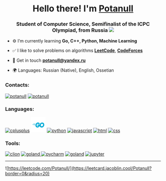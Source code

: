 <h1  align="center"> Hello there! I'm <a  href="https://leetcode.com/Potanull/">Potanull</a> </h1>


<h3  align="center"> Student of Computer Science, Semifinalist of the ICPC Olympiad, from Russia <img src="https://img.icons8.com/external-justicon-flat-justicon/24/undefined/external-russia-countrys-flags-justicon-flat-justicon.png"  height="18"/></h3>

- ⚙️ I’m currently learning **Go, C++, Python, Machine Learning**

- ✅ I like to solve problems on algorithms [**LeetCode**](https://leetcode.com/Potanull/), [**CodeForces**](https://codeforces.com/profile/Onigatari)

- 📄 Get in touch **[potanull@yandex.ru](mailto:potanull@yandex.ru)**

- 🌍 Languages: Russian (Native), English, Ossetian

### Contacts:

<p  align="left">

<a  href="https://vk.com/potanull"  target="blank"><img  align="center"  src="https://img.icons8.com/fluency/48/undefined/vk-circled.png"  alt="potanull"  height="48"  width="48"/></a>
<a  href="https://t.me/Onigatari"  target="blank"><img  align="center"  src="https://img.icons8.com/fluency/48/undefined/telegram-app.png"  alt="potanull"  height="48"  width="48" /></a> 

</p>

### Languages:

<p align="left">

<a href="https://en.cppreference.com/w/cpp"> <img src="https://img.icons8.com/color/48/undefined/c-plus-plus-logo.png" alt="cplusplus" width="48" height="48"/></a>
<a href="https://go.dev/doc/"> <img src="https://github.com/Onigatari/Onigatari/blob/master/icons/Go-Logo_Blue.svg" alt="golang" width="48" height="48"/></a>
<a href="https://www.python.org/doc/"> <img src="https://img.icons8.com/color/48/undefined/python--v1.png" alt="python" width="48" height="48"/></a>
<a href="https://en.wikipedia.org/wiki/JavaScript"> <img src="https://img.icons8.com/fluency/48/000000/javascript.png" alt="javascript" width="48" height="48"/></a>
<a href="https://developer.mozilla.org/en-US/docs/Web/HTML"> <img src="https://img.icons8.com/color/48/undefined/html-5--v1.png" alt="html" width="48" height="48"/></a>
<a href="https://developer.mozilla.org/en-US/docs/Web/CSS"> <img src="https://img.icons8.com/color/48/undefined/css3.png" alt="css" width="48" height="48"/></a>

</p>

### Tools:

<p align="left">
  
<a href="https://www.jetbrains.com/clion/"> <img src="https://github.com/Potanull/Potanull/blob/master/icons/IntelliJ_CLion.png" alt="clion" width="48" height="48"/></a>
<a href="https://www.jetbrains.com/go/"> <img src="https://github.com/Potanull/Potanull/blob/master/icons/IntelliJ_GoLand.png" alt="goland" width="48" height="48"/>
<a href="https://www.jetbrains.com/pycharm/"> <img src="https://github.com/Potanull/Potanull/blob/master/icons/IntelliJ_PyCharm.png" alt="pycharm" width="48" height="48"/></a>
<a href="https://code.visualstudio.com/"> <img src="https://github.com/Potanull/Potanull/blob/master/icons/Microsoft_Visual_Studio_Code.png" alt="goland" width="48" height="48"/></a>
<a href="https://jupyter.org/"> <img src="https://github.com/Potanull/Potanull/blob/master/icons/Jupyter.png" alt="jupyter" width="48" height="48"/></a>

</p>

---
  
![https://leetcode.com/Potanull/](https://leetcard.jacoblin.cool/Potanull?border=0&radius=20)
